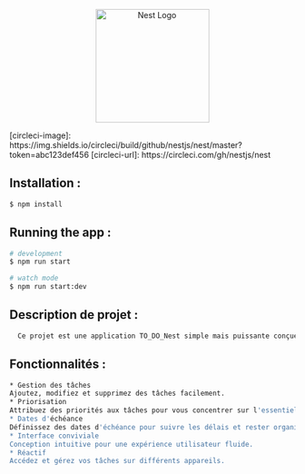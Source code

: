 <p align="center">
  <a href="http://nestjs.com/" target="blank"><img src="https://nestjs.com/img/logo-small.svg" width="200" alt="Nest Logo" /></a>
</p>
[circleci-image]: https://img.shields.io/circleci/build/github/nestjs/nest/master?token=abc123def456
[circleci-url]: https://circleci.com/gh/nestjs/nest
<!--[![Backers on Open Collective](https://opencollective.com/nest/backers/badge.svg)](https://opencollective.com/nest#backer)
[![Sponsors on Open Collective](https://opencollective.com/nest/sponsors/badge.svg)](https://opencollective.com/nest#sponsor)-->


## Installation :

```bash
$ npm install
```

## Running the app :

```bash
# development
$ npm run start

# watch mode
$ npm run start:dev
```

## Description de projet :
```bash
  Ce projet est une application TO_DO_Nest simple mais puissante conçue pour  \ vous aider à organiser et gérer vos tâches efficacement.  \ Que vous soyez un professionnel au calendrier chargé ou un étudiant jonglant avec plusieurs devoirs,  \ cette application TO_DO_Nest offre une interface propre et intuitive pour garder vos tâches sous contrôle.
```

## Fonctionnalités :
```bash
* Gestion des tâches 
Ajoutez, modifiez et supprimez des tâches facilement.
* Priorisation 
Attribuez des priorités aux tâches pour vous concentrer sur l'essentiel.
* Dates d'échéance 
Définissez des dates d'échéance pour suivre les délais et rester organisé.
* Interface conviviale 
Conception intuitive pour une expérience utilisateur fluide.
* Réactif 
Accédez et gérez vos tâches sur différents appareils.
```
